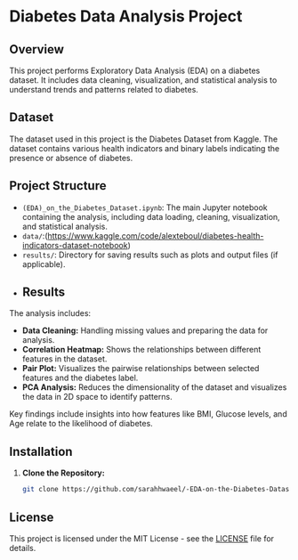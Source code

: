 # Diabetes Data Analysis Project

## Overview

This project performs Exploratory Data Analysis (EDA) on a diabetes dataset. It includes data cleaning, visualization, and statistical analysis to understand trends and patterns related to diabetes.

## Dataset

The dataset used in this project is the Diabetes Dataset from Kaggle. The dataset contains various health indicators and binary labels indicating the presence or absence of diabetes.

## Project Structure

- `(EDA)_on_the_Diabetes_Dataset.ipynb`: The main Jupyter notebook containing the analysis, including data loading, cleaning, visualization, and statistical analysis.
- `data/`:(https://www.kaggle.com/code/alexteboul/diabetes-health-indicators-dataset-notebook)
- `results/`: Directory for saving results such as plots and output files (if applicable).
- ## Results

The analysis includes:
- **Data Cleaning:** Handling missing values and preparing the data for analysis.
- **Correlation Heatmap:** Shows the relationships between different features in the dataset.
- **Pair Plot:** Visualizes the pairwise relationships between selected features and the diabetes label.
- **PCA Analysis:** Reduces the dimensionality of the dataset and visualizes the data in 2D space to identify patterns.

Key findings include insights into how features like BMI, Glucose levels, and Age relate to the likelihood of diabetes.


## Installation

1. **Clone the Repository:**
   ```bash
   git clone https://github.com/sarahhwaeel/-EDA-on-the-Diabetes-Dataset.git

  ## License
This project is licensed under the MIT License - see the [LICENSE](LICENSE) file for details.

